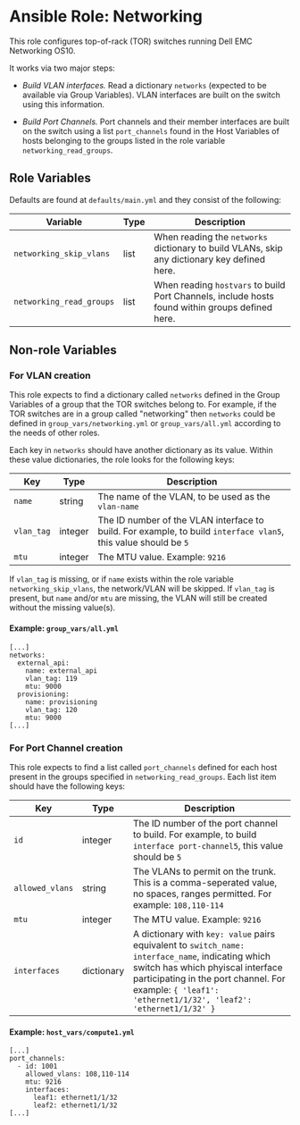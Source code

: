# Ansible Role: Networking

This role configures top-of-rack (TOR) switches running Dell EMC Networking OS10.

It works via two major steps:

* *Build VLAN interfaces.* Read a dictionary `networks` (expected to be available via Group Variables). VLAN interfaces are built on the switch using this information. 

* *Build Port Channels.* Port channels and their member interfaces are built on the switch using a list `port_channels` found in the Host Variables of hosts belonging to the groups listed in the role variable `networking_read_groups`.

## Role Variables

Defaults are found at `defaults/main.yml` and they consist of the following:

| Variable | Type | Description |
| -------- | ---- | ----------- |
| `networking_skip_vlans`  | list | When reading the `networks` dictionary to build VLANs, skip any dictionary key defined here.
| `networking_read_groups` | list | When reading `hostvars` to build Port Channels, include hosts found within groups defined here.

## Non-role Variables

### For VLAN creation

This role expects to find a dictionary called `networks` defined in the Group Variables of a group that the TOR switches belong to. For example, if the TOR switches are in a group called "networking" then `networks` could be defined in `group_vars/networking.yml` or `group_vars/all.yml` according to the needs of other roles.

Each key in `networks` should have another dictionary as its value. Within these value dictionaries, the role looks for the following keys:

| Key | Type | Description |
| --- | ---- | ----------- |
| `name`     | string  | The name of the VLAN, to be used as the `vlan-name`
| `vlan_tag` | integer | The ID number of the VLAN interface to build. For example, to build `interface vlan5`, this value should be `5`
| `mtu`      | integer | The MTU value. Example: `9216`

If `vlan_tag` is missing, or if `name` exists within the role variable `networking_skip_vlans`, the network/VLAN will be skipped. If `vlan_tag` is present, but `name` and/or `mtu` are missing, the VLAN will still be created without the missing value(s).

#### Example: `group_vars/all.yml`
```
[...]
networks:
  external_api:
    name: external_api
    vlan_tag: 119
    mtu: 9000
  provisioning:
    name: provisioning
    vlan_tag: 120
    mtu: 9000
[...]
```

### For Port Channel creation

This role expects to find a list called `port_channels` defined for each host present in the groups specified in `networking_read_groups`. Each list item should have the following keys:

| Key | Type | Description |
| --- | ---- | ----------- |
| `id`            | integer    | The ID number of the port channel to build. For example, to build `interface port-channel5`, this value should be `5`
| `allowed_vlans` | string     | The VLANs to permit on the trunk. This is a comma-seperated value, no spaces, ranges permitted. For example: `108,110-114`
| `mtu`           | integer    | The MTU value. Example: `9216`
| `interfaces`    | dictionary | A dictionary with `key: value` pairs equivalent to `switch_name: interface_name`, indicating which switch has which phyiscal interface participating in the port channel. For example: `{ 'leaf1': 'ethernet1/1/32', 'leaf2': 'ethernet1/1/32' }`

#### Example: `host_vars/compute1.yml`
```
[...]
port_channels:
  - id: 1001
    allowed_vlans: 108,110-114
    mtu: 9216
    interfaces:
      leaf1: ethernet1/1/32
      leaf2: ethernet1/1/32
[...]
```